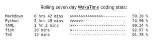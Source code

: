 <p align="center">Rolling seven day <a href="https://wakatime.com/@syrkis"/>WakaTime</a> coding stats:</p>
<!--START_SECTION:waka-->

```txt
Markdown     6 hrs 42 mins   >>>>>>>>>>>>>>>----------   59.20 %
Python       2 hrs 49 mins   >>>>>>-------------------   24.90 %
YAML         1 hr 2 mins     >>-----------------------   09.14 %
fish         20 mins         >------------------------   02.97 %
TeX          12 mins         -------------------------   01.78 %
```

<!--END_SECTION:waka-->
